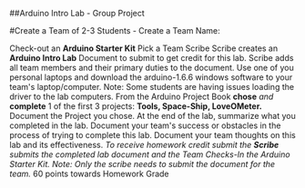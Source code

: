 ##Arduino Intro Lab - Group Project

#Create a Team of 2-3 Students - Create a Team Name:

Check-out an **Arduino Starter Kit**
Pick a Team Scribe
Scribe creates an **Arduino Intro Lab** Document to submit to get credit for this lab.
Scribe adds all team members and their primary duties to the document. 
Use one of you personal laptops and download the arduino-1.6.6 windows software to your team's laptop/computer.
Note:  Some students are having issues loading the driver to the lab computers.
From the Arduino Project Book **chose** *and* **complete** 1 of the first 3 projects:   **Tools, Space-Ship, LoveOMeter.**
Document the Project you chose.
At the end of the lab, summarize what you completed in the lab.
Document your team's success or obstacles in the process of trying to complete this lab.
Document your team thoughts on this lab and its effectiveness.
*To receive homework credit submit the **Scribe** submits the completed lab document and the Team Checks-In the Arduino Starter Kit.
Note:  Only the scribe needs to submit the document for the team.*
60 points towards Homework Grade

